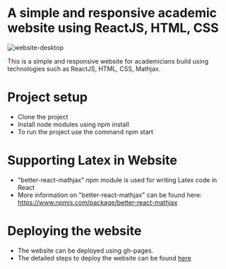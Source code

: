 # A simple and responsive academic website using ReactJS, HTML, CSS
![website-desktop](https://user-images.githubusercontent.com/99643989/180634829-220fcd03-5314-4f3f-8a56-f7fa8fb74f4b.png)

This is a simple and responsive website for academicians build using technologies such as ReactJS, HTML, CSS, Mathjax.

# Project setup

* Clone the project
* Install node modules using npm install
* To run the project use the command npm start

# Supporting Latex in Website

* "better-react-mathjax" npm module is used for writing Latex code in React
* More information on "better-react-mathjax" can be found here: <a href="https://www.npmjs.com/package/better-react-mathjax">https://www.npmjs.com/package/better-react-mathjax</a>

# Deploying the website

* The website can be deployed using gh-pages.
* The detailed steps to deploy the website can be found <a href="https://www.c-sharpcorner.com/article/how-to-deploy-react-application-on-github-pages/">here</a>
